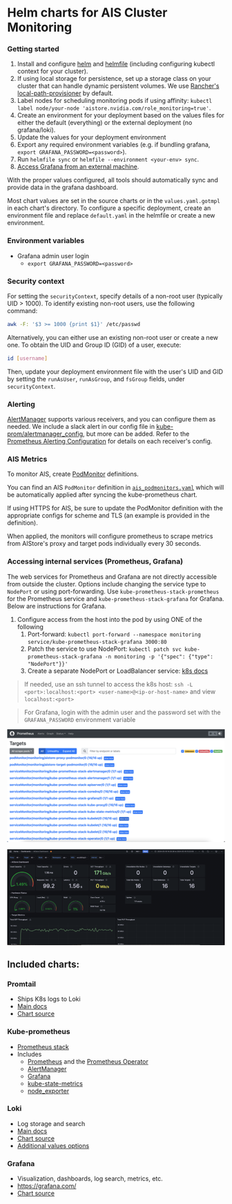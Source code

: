 # Helm charts for AIS Cluster Monitoring

### Getting started
1. Install and configure [helm](https://helm.sh/docs/intro/install/) and [helmfile](https://helmfile.readthedocs.io/en/latest/#installation) (including configuring kubectl context for your cluster).
1. If using local storage for persistence, set up a storage class on your cluster that can handle dynamic persistent volumes. We use [Rancher's local-path-provisioner](https://github.com/rancher/local-path-provisioner) by default.
1. Label nodes for scheduling monitoring pods if using affinity: `kubectl label node/your-node 'aistore.nvidia.com/role_monitoring=true'`.
1. Create an environment for your deployment based on the values files for either the default (everything) or the external deployment (no grafana/loki).
1. Update the values for your deployment environment
1. Export any required environment variables (e.g. if bundling grafana, `export GRAFANA_PASSWORD=<password>`).
1. Run `helmfile sync` or `helmfile --environment <your-env> sync`.
1. [Access Grafana from an external machine](#external-access).

With the proper values configured, all tools should automatically sync and provide data in the grafana dashboard. 

Most chart values are set in the source charts or in the `values.yaml.gotmpl` in each chart's directory. To configure a specific deployment, create an environment file and replace `default.yaml` in the helmfile or create a new environment. 

### Environment variables 

- Grafana admin user login
    - `export GRAFANA_PASSWORD=<password>`

### Security context

For setting the `securityContext`, specify details of a non-root user (typically UID > 1000). To identify existing non-root users, use the following command:
   ```bash
   awk -F: '$3 >= 1000 {print $1}' /etc/passwd
   ```

Alternatively, you can either use an existing non-root user or create a new one. To obtain the UID and Group ID (GID) of a user, execute:

   ```bash
   id [username]
   ```

Then, update your deployment environment file with the user's UID and GID by setting the `runAsUser`, `runAsGroup`, and `fsGroup` fields, under `securityContext`.

### Alerting

[AlertManager](https://prometheus.io/docs/alerting/latest/alertmanager/) supports various receivers, and you can configure them as needed. We include a slack alert in our config file in [kube-prom/alertmanager_config](kube-prom/alertmanager_config.yaml.gotmpl), but more can be added. Refer to the [Prometheus Alerting Configuration](https://prometheus.io/docs/alerting/latest/configuration/#general-receiver-related-settings) for details on each receiver's config.

### AIS Metrics

To monitor AIS, create [PodMonitor](https://github.com/prometheus-operator/prometheus-operator/blob/main/Documentation/api.md#monitoring.coreos.com/v1.PodMonitor) definitions.

You can find an AIS `PodMonitor` definition in [`ais_podmonitors.yaml`](kube-prom/ais_podmonitors.yaml) which will be automatically applied after syncing the kube-prometheus chart. 

If using HTTPS for AIS, be sure to update the PodMonitor definition with the appropriate configs for scheme and TLS (an example is provided in the definition). 

When applied, the monitors will configure prometheus to scrape metrics from AIStore's proxy and target pods individually every 30 seconds.

### <a id="external-access"></a> Accessing internal services (Prometheus, Grafana)

The web services for Prometheus and Grafana are not directly accessible from outside the cluster. Options include changing the service type to `NodePort` or using port-forwarding. Use `kube-prometheus-stack-prometheus` for the Prometheus service and `kube-prometheus-stack-grafana` for Grafana. Below are instructions for Grafana.

1. Configure access from the host into the pod by using ONE of the following
    1. Port-forward: `kubectl port-forward --namespace monitoring service/kube-prometheus-stack-grafana 3000:80`
    1. Patch the service to use NodePort: `kubectl patch svc kube-prometheus-stack-grafana -n monitoring -p '{"spec": {"type": "NodePort"}}'`
    1. Create a separate NodePort or LoadBalancer service: [k8s docs](https://kubernetes.io/docs/concepts/services-networking/service/)

> If needed, use an ssh tunnel to access the k8s host: `ssh -L <port>:localhost:<port> <user-name>@<ip-or-host-name>` and view `localhost:<port>`

> For Grafana, login with the admin user and the password set with the `GRAFANA_PASSWORD` environment variable

![Prometheus UI](images/prometheus.png)

![Grafana Dashboard](images/grafana.png)

## Included charts:

### Promtail ###
- Ships K8s logs to Loki
- [Main docs](https://grafana.com/docs/loki/latest/send-data/promtail/)
- [Chart source](https://github.com/grafana/helm-charts/tree/main/charts/promtail)

### Kube-prometheus ### 
- [Prometheus stack](https://github.com/prometheus-community/helm-charts/tree/main/charts/kube-prometheus-stack)
- Includes
   - [Prometheus](https://prometheus.io/) and the [Prometheus Operator](https://github.com/prometheus-operator/prometheus-operator)
   - [AlertManager](https://prometheus.io/docs/alerting/latest/alertmanager/)
   - [Grafana](https://grafana.com/)
   - [kube-state-metrics](https://github.com/kubernetes/kube-state-metrics)
   - [node_exporter](https://github.com/prometheus/node_exporter)

### Loki ###
- Log storage and search
- [Main docs](https://grafana.com/docs/loki/latest/)
- [Chart source](https://github.com/grafana/loki/tree/main/production/helm/loki)
- [Additional values options](https://grafana.com/docs/loki/latest/setup/install/helm/reference/)

### Grafana ###
- Visualization, dashboards, log search, metrics, etc. 
- https://grafana.com/
- [Chart source](https://github.com/grafana/helm-charts/blob/main/charts/grafana/README.md)